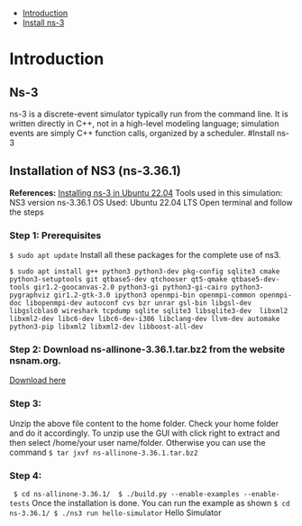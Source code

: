 - [Introduction](#Introduction)
- [Install ns-3](#Install-ns-3)


# Introduction
## Ns-3
ns-3 is a discrete-event simulator typically run from the command line. It is written directly in C++, not in a high-level modeling language; simulation events are simply C++ function calls, organized by a scheduler.
#Install ns-3
## Installation of NS3 (ns-3.36.1)
**References:** [Installing ns-3 in Ubuntu 22.04](https://www.nsnam.com/2022/06/ns3-installation-in-ubuntu-2204.html)
Tools used in this simulation:
NS3 version ns-3.36.1 
OS Used: Ubuntu 22.04 LTS
Open terminal and follow the steps
### Step 1: Prerequisites

``$ sudo apt update``
Install all these packages for the complete use of ns3.

``$ sudo apt install g++ python3 python3-dev pkg-config sqlite3 cmake python3-setuptools git qtbase5-dev qtchooser qt5-qmake qtbase5-dev-tools gir1.2-goocanvas-2.0 python3-gi python3-gi-cairo python3-pygraphviz gir1.2-gtk-3.0 ipython3 openmpi-bin openmpi-common openmpi-doc libopenmpi-dev autoconf cvs bzr unrar gsl-bin libgsl-dev libgslcblas0 wireshark tcpdump sqlite sqlite3 libsqlite3-dev  libxml2 libxml2-dev libc6-dev libc6-dev-i386 libclang-dev llvm-dev automake python3-pip libxml2 libxml2-dev libboost-all-dev``

### Step 2: Download ns-allinone-3.36.1.tar.bz2 from the website nsnam.org. 
[Download here](https://www.nsnam.org/releases/ns-allinone-3.36.1.tar.bz2)
### Step 3:
Unzip the above file content to the home folder. Check your home folder and do it accordingly. 
To unzip use the GUI with click right to extract and then select /home/your user name/folder. 
Otherwise you can use the command
`` $ tar jxvf ns-allinone-3.36.1.tar.bz2 ``
### Step 4: 
`` $ cd ns-allinone-3.36.1/ 
$ ./build.py --enable-examples --enable-tests``
Once the installation is done. You can run the example as shown
``$ cd ns-3.36.1/
$ ./ns3 run hello-simulator``
Hello Simulator
